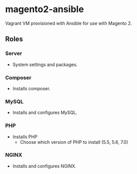 # magento2-ansible
Vagrant VM provisioned with Ansible for use with Magento 2.

## Roles

### Server
* System settings and packages.

### Composer
* Installs composer.

### MySQL
* Installs and configures MySQL.

### PHP
* Installs PHP
  * Choose which version of PHP to install (5.5, 5.6, 7.0)

### NGINX
* Installs and configures NGINX.
